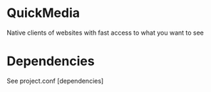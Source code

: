 # QuickMedia
Native clients of websites with fast access to what you want to see
# Dependencies
See project.conf \[dependencies]